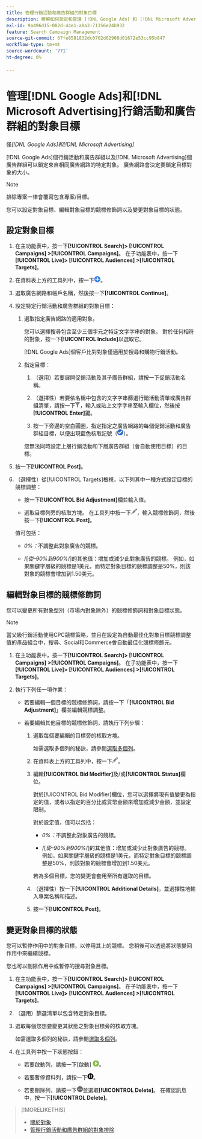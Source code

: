 ```yaml
---
title: 管理行銷活動和廣告群組的對象目標
description: 瞭解如何設定和管理 [!DNL Google Ads] 和 [!DNL Microsoft Advertising] 行銷活動和廣告群組的對象目標。
exl-id: 9a496d15-082d-44e1-a0a3-71356e24b932
feature: Search Campaign Management
source-git-commit: 67fe8581832dc0762d62908d01672e53cc95b847
workflow-type: tm+mt
source-wordcount: '771'
ht-degree: 0%

---
```


# 管理[!DNL Google Ads]和[!DNL Microsoft Advertising]行銷活動和廣告群組的對象目標

僅&#x200B;*[!DNL Google Ads]和[!DNL Microsoft Advertising]*

[!DNL Google Ads]個行銷活動和廣告群組以及[!DNL Microsoft Advertising]個廣告群組可以鎖定來自相同廣告網路的特定對象。 廣告網路會決定要鎖定目標對象的大小。

>[!NOTE]
>
>排除專案一律會覆寫包含專案/目標。

您可以設定對象目標、編輯對象目標的競標修飾詞以及變更對象目標的狀態。

## 設定對象目標

1. 在主功能表中，按一下&#x200B;**[!UICONTROL Search]> [!UICONTROL Campaigns] >[!UICONTROL Campaigns]**。 在子功能表中，按一下&#x200B;**[!UICONTROL Live]> [!UICONTROL Audiences] >[!UICONTROL Targets]**。

1. 在資料表上方的工具列中，按一下![建立](/help/search-social-commerce/assets/add.png "建立")。

1. 選取廣告網路和帳戶名稱，然後按一下&#x200B;**[!UICONTROL Continue]**。

1. 設定特定行銷活動和廣告群組的對象目標：

   1. 選取指定廣告網路的適用對象。

      您可以選擇搜尋包含至少三個字元之特定文字字串的對象。 對於任何相符的對象，按一下&#x200B;**[!UICONTROL Include]**&#x200B;以選取它。

      [!DNL Google Ads]個客戶比對對象僅適用於搜尋和購物行銷活動。

   1. 指定目標：

      1. （選用）若要展開促銷活動及其子廣告群組，請按一下促銷活動名稱。

      1. （選擇性）若要依名稱中包含的文字字串篩選行銷活動清單或廣告群組清單，請按一下![篩選](/help/search-social-commerce/assets/filter.png "篩選")，輸入或貼上文字字串至輸入欄位，然後按&#x200B;**[!UICONTROL Enter]**&#x200B;鍵。

      1. 按一下旁邊的空白圓圈，指定指定之廣告網路的每個促銷活動和廣告群組目標，以便出現藍色核取記號（![選取](/help/search-social-commerce/assets/include.png "選取")）。

      您無法同時設定上層行銷活動和下層廣告群組（會自動使用目標）的目標。

1. 按一下&#x200B;**[!UICONTROL Post]**。

1. （選擇性）從[!UICONTROL Targets]檢視，以下列其中一種方式設定目標的競標調整：

   * 按一下&#x200B;**[!UICONTROL Bid Adjustment]**&#x200B;欄並輸入值。

   * 選取目標列旁的核取方塊。 在工具列中按一下![編輯](/help/search-social-commerce/assets/edit.png "編輯")，輸入競標修飾詞，然後按一下&#x200B;**[!UICONTROL Post]**。

   值可包括：

   * *0%：*&#x200B;不調整此對象廣告的競標。

   * /[*從–90%到900%*/]的其他值：增加或減少此對象廣告的競標。 例如，如果關鍵字層級的競標是1美元，而特定對象目標的競標調整是50%，則該對象的競標會增加到1.50美元。

## 編輯對象目標的競標修飾詞

您可以變更所有對象型別（市場內對象除外）的競標修飾詞和對象目標狀態。

>[!NOTE]
>
>當父級行銷活動使用CPC競標策略，並且在設定為自動最佳化對象目標競標調整值的產品組合中，搜尋、Social和Commerce會自動最佳化競標修飾元。

1. 在主功能表中，按一下&#x200B;**[!UICONTROL Search]> [!UICONTROL Campaigns] >[!UICONTROL Campaigns]**。 在子功能表中，按一下&#x200B;**[!UICONTROL Live]> [!UICONTROL Audiences] >[!UICONTROL Targets]**。

1. 執行下列任一項作業：

   * 若要編輯一個目標的競標修飾詞，請按一下「**[!UICONTROL Bid Adjustment]**」欄並編輯競標調整。

   * 若要編輯其他目標的競標修飾詞，請執行下列步驟：

      1. 選取每個要編輯的目標旁的核取方塊。

         如需選取多個列的秘訣，請參閱[選取多個列](/help/search-social-commerce/common-tasks/navigation-editing-selection/multiple-rows-select.md)。

      1. 在資料表上方的工具列中，按一下![編輯](/help/search-social-commerce/assets/edit.png "編輯")。

      1. 編輯&#x200B;**[!UICONTROL Bid Modifier]**&#x200B;及/或&#x200B;**[!UICONTROL Status]**&#x200B;欄位。

         對於[!UICONTROL Bid Modifier]欄位，您可以選擇將現有值變更為指定的值，或者以指定的百分比或貨幣金額來增加或減少金額，並設定限制。

         對於設定值，值可以包括：

         * *0%：*&#x200B;不調整此對象廣告的競標。

         * /[*從–90%到900%*/]的其他值：增加或減少此對象廣告的競標。 例如，如果關鍵字層級的競標是1美元，而特定對象目標的競標調整是50%，則該對象的競標會增加到1.50美元。

         若為多個目標，您的變更會套用至所有選取的目標。

      1. （選擇性）按一下&#x200B;**[!UICONTROL Additional Details]**，並選擇性地輸入專案名稱和描述。

      1. 按一下&#x200B;**[!UICONTROL Post]**。

## 變更對象目標的狀態

您可以暫停作用中的對象目標，以停用其上的競標。 您稍後可以透過將狀態變回作用中來繼續競標。

您也可以刪除作用中或暫停的搜尋對象目標。

1. 在主功能表中，按一下&#x200B;**[!UICONTROL Search]> [!UICONTROL Campaigns] >[!UICONTROL Campaigns]**。 在子功能表中，按一下&#x200B;**[!UICONTROL Live]> [!UICONTROL Audiences] >[!UICONTROL Targets]**。

1. （選用）篩選清單以包含特定對象目標。

1. 選取每個您想要變更其狀態之對象目標旁的核取方塊。

   如需選取多個列的秘訣，請參閱[選取多個列](/help/search-social-commerce/common-tasks/navigation-editing-selection/multiple-rows-select.md)。

1. 在工具列中按一下狀態按鈕：

   * 若要啟動列，請按一下[啟動] ![ ](/help/search-social-commerce/assets/activate.png " [啟動] ")。

   * 若要暫停資料列，請按一下![暫停](/help/search-social-commerce/assets/pause.png "暫停")。

   * 若要刪除列，請按一下![其他動作](/help/search-social-commerce/assets/more.png "其他動作")並選取&#x200B;**[!UICONTROL Delete]**。 在確認訊息中，按一下&#x200B;**[!UICONTROL Delete]**。

>[!MORELIKETHIS]
>
>* [關於對象](audience-about.md)
>* [管理行銷活動和廣告群組的對象排除](/help/search-social-commerce/campaign-management/campaigns/audience-exclusions-manage.md)
